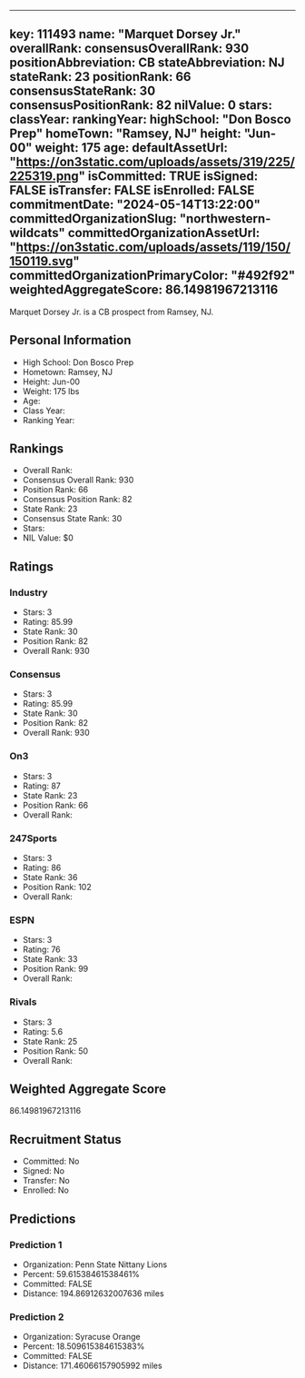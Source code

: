 ---
  key: 111493
  name: "Marquet Dorsey Jr."
  overallRank: 
  consensusOverallRank: 930
  positionAbbreviation: CB
  stateAbbreviation: NJ
  stateRank: 23
  positionRank: 66
  consensusStateRank: 30
  consensusPositionRank: 82
  nilValue: 0
  stars: 
  classYear: 
  rankingYear: 
  highSchool: "Don Bosco Prep"
  homeTown: "Ramsey, NJ"
  height: "Jun-00"
  weight: 175
  age: 
  defaultAssetUrl: "https://on3static.com/uploads/assets/319/225/225319.png"
  isCommitted: TRUE
  isSigned: FALSE
  isTransfer: FALSE
  isEnrolled: FALSE
  commitmentDate: "2024-05-14T13:22:00"
  committedOrganizationSlug: "northwestern-wildcats"
  committedOrganizationAssetUrl: "https://on3static.com/uploads/assets/119/150/150119.svg"
  committedOrganizationPrimaryColor: "#492f92"
  weightedAggregateScore: 86.14981967213116
  ---
  
  Marquet Dorsey Jr. is a CB prospect from Ramsey, NJ.
  
  ## Personal Information
  - High School: Don Bosco Prep
  - Hometown: Ramsey, NJ
  - Height: Jun-00
  - Weight: 175 lbs
  - Age: 
  - Class Year: 
  - Ranking Year: 
  
  ## Rankings
  - Overall Rank: 
  - Consensus Overall Rank: 930
  - Position Rank: 66
  - Consensus Position Rank: 82
  - State Rank: 23
  - Consensus State Rank: 30
  - Stars: 
  - NIL Value: $0
  
  ## Ratings
  
  ### Industry
  - Stars: 3
  - Rating: 85.99
  - State Rank: 30
  - Position Rank: 82
  - Overall Rank: 930
  
  ### Consensus
  - Stars: 3
  - Rating: 85.99
  - State Rank: 30
  - Position Rank: 82
  - Overall Rank: 930
  
  ### On3
  - Stars: 3
  - Rating: 87
  - State Rank: 23
  - Position Rank: 66
  - Overall Rank: 
  
  ### 247Sports
  - Stars: 3
  - Rating: 86
  - State Rank: 36
  - Position Rank: 102
  - Overall Rank: 
  
  ### ESPN
  - Stars: 3
  - Rating: 76
  - State Rank: 33
  - Position Rank: 99
  - Overall Rank: 
  
  ### Rivals
  - Stars: 3
  - Rating: 5.6
  - State Rank: 25
  - Position Rank: 50
  - Overall Rank: 
  
  ## Weighted Aggregate Score
  86.14981967213116
  
  ## Recruitment Status
  - Committed: No
  - Signed: No
  - Transfer: No
  - Enrolled: No
  
  
  
  ## Predictions
  
  ### Prediction 1
  - Organization: Penn State Nittany Lions
  - Percent: 59.61538461538461%
  - Committed: FALSE
  - Distance: 194.86912632007636 miles
  
  ### Prediction 2
  - Organization: Syracuse Orange
  - Percent: 18.509615384615383%
  - Committed: FALSE
  - Distance: 171.46066157905992 miles
  